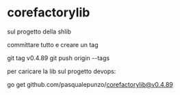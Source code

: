 # corefactorylib

sul progetto della shlib

committare tutto e creare un tag

git tag v0.4.89
git push origin --tags

per caricare la lib sul progetto devops:

go get github.com/pasqualepunzo/corefactorylib@v0.4.89